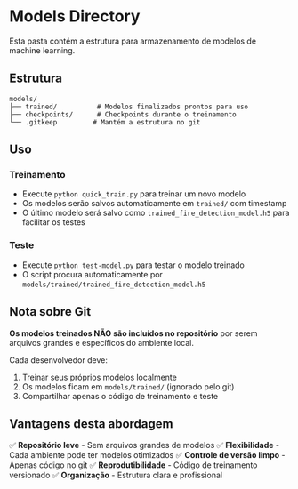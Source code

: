# Models Directory

Esta pasta contém a estrutura para armazenamento de modelos de machine learning.

## Estrutura

```
models/
├── trained/          # Modelos finalizados prontos para uso
├── checkpoints/      # Checkpoints durante o treinamento
└── .gitkeep         # Mantém a estrutura no git
```

## Uso

### Treinamento
- Execute `python quick_train.py` para treinar um novo modelo
- Os modelos serão salvos automaticamente em `trained/` com timestamp
- O último modelo será salvo como `trained_fire_detection_model.h5` para facilitar os testes

### Teste
- Execute `python test-model.py` para testar o modelo treinado
- O script procura automaticamente por `models/trained/trained_fire_detection_model.h5`

## Nota sobre Git

**Os modelos treinados NÃO são incluídos no repositório** por serem arquivos grandes e específicos do ambiente local.

Cada desenvolvedor deve:
1. Treinar seus próprios modelos localmente
2. Os modelos ficam em `models/trained/` (ignorado pelo git)
3. Compartilhar apenas o código de treinamento e teste

## Vantagens desta abordagem

✅ **Repositório leve** - Sem arquivos grandes de modelos
✅ **Flexibilidade** - Cada ambiente pode ter modelos otimizados
✅ **Controle de versão limpo** - Apenas código no git
✅ **Reprodutibilidade** - Código de treinamento versionado
✅ **Organização** - Estrutura clara e profissional
